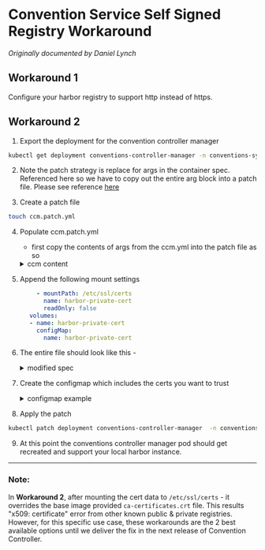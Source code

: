 # Convention Service Self Signed Registry Workaround

*Originally documented by Daniel Lynch*

## Workaround 1

Configure your harbor registry to support http instead of https.

## Workaround 2

1. Export the deployment for the convention controller manager

```sh
kubectl get deployment conventions-controller-manager -n conventions-system -o yaml > ccm.yml
```

2. Note the patch strategy is replace for args in the container spec.  Referenced here so we have to copy out the entire arg block into a patch file. Please see reference [here](https://github.com/kubernetes/api/blob/b7adf12040d3399c31cde19c6ba59354d5075cb3/core/v1/types.go#L2311)

3. Create a patch file

```sh
touch ccm.patch.yml
```

4. Populate ccm.patch.yml

    - first copy the contents of args from the ccm.yml into the patch file as so
    <details>
    <summary>ccm content</summary>

        spec:
        template:
            spec:
            containers:
            - args:
                - --enable-leader-election
                env:
                - name: SYSTEM_NAMESPACE
                valueFrom:
                    fieldRef:
                    apiVersion: v1
                    fieldPath: metadata.namespace
                image: registry.tanzu.vmware.com/tanzu-application-platform/tap-packages@sha256:0e1b1fc6fcdd9db7268b1d28198561e34d7cdd055e218b35305f7d3e745c8765
                imagePullPolicy: IfNotPresent
                livenessProbe:
                failureThreshold: 3
                httpGet:
                    path: /healthz
                    port: 8081
                    scheme: HTTP
                periodSeconds: 10
                successThreshold: 1
                timeoutSeconds: 1
                name: manager
                ports:
                - containerPort: 443
                name: webhook-server
                protocol: TCP
                readinessProbe:
                failureThreshold: 3
                httpGet:
                    path: /readyz
                    port: 8081
                    scheme: HTTP
                periodSeconds: 10
                successThreshold: 1
                timeoutSeconds: 1
                resources:
                limits:
                    cpu: 100m
                    memory: 256Mi
                requests:
                    cpu: 100m
                    memory: 20Mi
                terminationMessagePath: /dev/termination-log
                terminationMessagePolicy: File
                volumeMounts:
                - mountPath: /tmp/k8s-webhook-server/serving-certs
                name: cert
                readOnly: true
                - mountPath: /var/cache/ggcr
                name: cache-volume
    </details>
5. Append the following mount settings

```yaml
        - mountPath: /etc/ssl/certs
          name: harbor-private-cert
          readOnly: false
      volumes:
      - name: harbor-private-cert
        configMap:
          name: harbor-private-cert
```

6. The entire file should look like this
        - 
        <details>
        <summary>modified spec</summary>

            spec:
            template:
                spec:
                containers:
                - args:
                    - --enable-leader-election
                    env:
                    - name: SYSTEM_NAMESPACE
                    valueFrom:
                        fieldRef:
                        apiVersion: v1
                        fieldPath: metadata.namespace
                    image: registry.tanzu.vmware.com/tanzu-application-platform/tap-packages@sha256:0e1b1fc6fcdd9db7268b1d28198561e34d7cdd055e218b35305f7d3e745c8765
                    imagePullPolicy: IfNotPresent
                    livenessProbe:
                    failureThreshold: 3
                    httpGet:
                        path: /healthz
                        port: 8081
                        scheme: HTTP
                    periodSeconds: 10
                    successThreshold: 1
                    timeoutSeconds: 1
                    name: manager
                    ports:
                    - containerPort: 443
                    name: webhook-server
                    protocol: TCP
                    readinessProbe:
                    failureThreshold: 3
                    httpGet:
                        path: /readyz
                        port: 8081
                        scheme: HTTP
                    periodSeconds: 10
                    successThreshold: 1
                    timeoutSeconds: 1
                    resources:
                    limits:
                        cpu: 100m
                        memory: 256Mi
                    requests:
                        cpu: 100m
                        memory: 20Mi
                    terminationMessagePath: /dev/termination-log
                    terminationMessagePolicy: File
                    volumeMounts:
                    - mountPath: /tmp/k8s-webhook-server/serving-certs
                    name: cert
                    readOnly: true
                    - mountPath: /var/cache/ggcr
                    name: cache-volume
        </details>

7. Create the configmap which includes the certs you want to trust

    <details>
    <summary>configmap example</summary>
    
    ```sh
        cat <<EOF | kubectl apply -f -
        ---
        apiVersion: v1
        data:
        ca-certificates.crt: | 
            -----BEGIN CERTIFICATE-----
            MIIDEzCCAfugAwIBAgIQL/LZl89VUFcD8v1qB62h8DANBgkqhkiG9w0BAQsFADAU
            MRIwEAYDVQQDEwloYXJib3ItY2EwHhcNMjExMTE2MTUyMDMxWhcNMjIxMTE2MTUy
            MDMxWjAUMRIwEAYDVQQDEwloYXJib3ItY2EwggEiMA0GCSqGSIb3DQEBAQUAA4IB
            DwAwggEKAoIBAQCarfM1hrCdx3W2QeH76od+clcgMn1yX/xr3h5oC/XnQ0ZBGY9w
            TZ/Ijw2rWpHlwJi+AZIMDHp6Gui04GM2mLFwiup/cYHwufOS1culJSFb+AzHDJbR
            wwbOlEka5/n5EQYd3hE8AaqfYFRgRH8LCKD26sao57mFTw95Vh4UcImO8iCGDmBR
            JRBDqRuMj7fnJnPukzgJbg4Hx4ajc0gRocYn1WWsb8vq3KAszriEvENrVer8dky4
            uqG/PCWOYFwccWNhUmkwI9ggmuMb0ivp0y/yCK9AZGUy48C6VNm7YUzQYCaWcTi/
            ZjhBLe09FOrSECkkGijKU5EDdrWHegEWEEojAgMBAAGjYTBfMA4GA1UdDwEB/wQE
            AwICpDAdBgNVHSUEFjAUBggrBgEFBQcDAQYIKwYBBQUHAwIwDwYDVR0TAQH/BAUw
            AwEB/zAdBgNVHQ4EFgQUNYplP3Nxwv6i5w0Kmu/iz+R3q6AwDQYJKoZIhvcNAQEL
            BQADggEBAFdrHkX8eO9ESwmRQ1YQOnFgUDje9R/xOF2en9Y8RR5dmJYVkMvweyu5
            Pevsjf5t3CHBb1DhT4O0aJZ+EujcxnlD5T9dUg2L1zkLQEtYrfUoCcy3m4Ai6gzg
            TumWRIswL0olxK8I1QUf6PS6LXxqicVFQDCCGRguTIDtIBHoTyfmIMjTvCkPCR75
            g8Nav4FHsOcN6G4/xhlYDoOCUrpQlbw7vpiGOYguSkvjxfNBkb6ILr3B+QPNssCZ
            yc5QbGchXRwObIcWMpySaMlTnx00TsHhCPSfxYw7MOhTWymBGC5/tT2tgmI/bJgy
            A2j+Ryi5o4Ms0rLjTMyy9P+QW3pKJUo=
            -----END CERTIFICATE-----
        kind: ConfigMap
        metadata:
        name: harbor-private-cert
        namespace: conventions-system
        EOF
    ```
    </details>

8. Apply the patch

```sh
kubectl patch deployment conventions-controller-manager  -n conventions-system --patch "$(cat ccm.patch.yml)"
```

9. At this point the conventions controller manager pod should get recreated and support your local harbor instance. 

----------

### Note: 

In **Workaround 2**, after mounting the cert data to `/etc/ssl/certs` - it overrides the base image provided `ca-certificates.crt` file. This results "x509: certificate" error from other known public & private registries. However, for this specific use case, these workarounds are the 2 best available options until we deliver the fix in the next release of Convention Controller.
